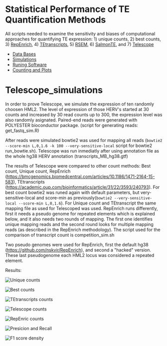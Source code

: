 # Statistical Performance of TE Quantification Methods

All scripts needed to examine the sensitivity and biases of computational approaches for quantifying TE expression: 1) unique counts, 2) best counts, 3) [RepEnrich](https://github.com/nerettilab/RepEnrich2), 4) [TEtranscripts](http://hammelllab.labsites.cshl.edu/software/), 5) [RSEM](http://deweylab.github.io/RSEM/), 6) [SalmonTE](https://github.com/LiuzLab/SalmonTE), and 7) [Telescope](https://github.com/mlbendall/telescope)

* [Data Bases](DB_creation.md)
* [Simulations](Simulations.md)
* [Runing Software](Software.md)
* [Counting and Plots](Count_Plots.md)

# Telescope_simulations

In order to prove Telescope, we simulate the expression of ten randomly choosen HML2. The level of expression of those HERV's started at 30 counts and increased by 30 read counts up to 300, the expression level was also randomly asignated. Paired-end reads were generated with POLYESTER bioconductor package. (script for generating reads: get_fastq_sim.R)

After reads were simulated bowtie2 was used for mapping all reads (`bowtie2 --score-min L,0,1.6 -k 100 --very-sensitive-local` script for bowtie2 run_bowtie.sh). Telescope was run inmediatly after using annotation file as the whole hg38 HERV annotation (transcripts_MB_hg38.gtf)

The results of Telescope were compared to other count methods: Best count, Unique count, RepEnrich (https://bmcgenomics.biomedcentral.com/articles/10.1186/1471-2164-15-583), TEtranscripts (https://academic.oup.com/bioinformatics/article/31/22/3593/240793). For best count bowtie2 was runed again with default parameters, but very-sensitive-local and score-min as previously(`bowtie2 --very-sensitive-local --score-min L,0,1.6`). For Unique count and TEtranscript the same mapping file as used for Telescoped was used. 
RepEnrich runs differently, first it needs a pseudo genome for repeated elements which is explained below, and it also needs two rounds of mapping. The first one identifies unique mapping reads and the second round looks for multiple mapping reads (as described in the RepEnrich methodology). The script used for the comparison of transcript count is competition_sim.sh

Two pseudo genomes were used for RepEnrich, first the default hg38 (https://github.com/nskvir/RepEnrich), and second a "hacked" version. These last pseudogenome each HML2 locus was considered a repeated element. 

Results:

![Unique counts](results/Unique_counts.tiff?raw=true "Title")

![Best counts](results/Best_counts.tiff?raw=true "Title")

![TEtranscripts counts](results/TEtranscripts_counts.tiff?raw=true "Title")

![Telescope counts](results/Telescope_counts.tiff?raw=true "Title")

![RepEnric counts](results/RepEnrich_counts.tiff?raw=true "Title")

![Presicion and Recall](results/Presicion_Recall.tiff?raw=true "Title")

![F1 score density](results/F1_score_density.tiff?raw=true "Title")

